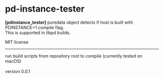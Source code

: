 # pd-instance-tester

**[pdinstance_tester]** puredata object detects if host is built with PDINSTANCE=1 compile flag.<br>
This is supported in libpd builds.

MIT license

---
run build scripts from repository root to compile (currently tested on macOS)<br>
<br>
version 0.0.1
